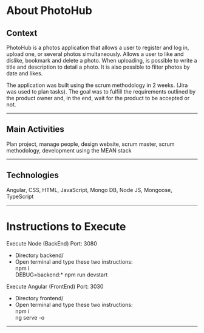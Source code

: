 # About PhotoHub 

## Context
PhotoHub is a photos application that allows a user to register and log in, upload one, or several photos simultaneously. Allows a user to like and dislike, bookmark and delete a photo.
When uploading, is possible to write a title and description to detail a photo.
It is also possible to filter photos by date and likes.

The application was built using the scrum methodology in 2 weeks. (Jira was used to plan tasks).
The goal was to fulfill the requirements outlined by the product owner and, in the end, wait for the product to be accepted or not.

---

## Main Activities
Plan project,  manage people, design website, scrum master, scrum methodology, development using the MEAN stack

---

## Technologies
Angular, CSS, HTML, JavaScript, Mongo DB, Node JS, Mongoose, TypeScript

---

# Instructions to Execute

Execute Node (BackEnd) Port: 3080
- Directory backend/
- Open terminal and type these two instructions:  
     npm i  
     DEBUG=backend:* npm run devstart
     

Execute Angular (FrontEnd) Port: 3030
- Directory frontend/
- Open terminal and type these two instructions:  
      npm i  
      ng serve -o
      
---  


